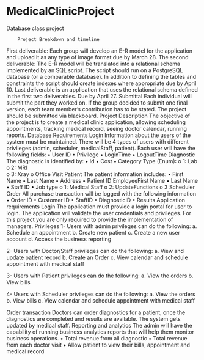 # MedicalClinicProject
Database class project

		Project Breakdown and timeline
First deliverable: Each group will develop an E-R model for the application and upload it as any type of image format due by March 28.
The second deliverable: The E-R model will be translated into a relational schema implemented by an SQL script. The script should run on a PostgreSQL database (or a comparable database). In addition to defining the tables and constraints the script should create indexes where appropriate due by April 10.
Last deliverable is an application that uses the relational schema defined in the first two deliverables. Due by April 27.
Submittal
Each individual will submit the part they worked on. If the group decided to submit one final version, each team member’s contribution has to be stated. The project should be submitted via blackboard.
Project Description
The objective of the project is to create a medical clinic application, allowing scheduling appointments, tracking medical record,  seeing doctor calendar, running reports.
Database Requirements
Login
Information about the users of the system must be maintained. There will be 4 types of users with different privileges (admin, scheduler, medicalStaff, patient). Each user will have the following fields:
•	User ID
•	Privilege 
•	LoginTime
•	LogoutTime
Diagnostic
The diagnostic is identified by:
•	Id
•	Cost
•	Category Type (Enum):
o	1: Lab
o	2: MRI		
o	3: Xray
o	Office Visit
Patient
The patient information includes:
•	First Name 
•	Last Name
•	Address
•	Patient ID
EmployeeFirst Name 
•	Last Name
•	Staff ID
•	Job type 
o	1: Medical Staff
o	2: UpdateFunctions
o	3 Scheduler
Order
All purchase transaction will be logged with the following information
•	Order ID
•	Customer ID
•	StaffID
•	DiagnosticID
•	Results
Application requirements
Login
The application must provide a login portal for user to login. The application will validate the user credentials and privileges. For this project you are only required to provide the implementation of managers.
Privileges
1-	Users with admin privileges can do the following:
a.	Schedule an appointment
b.	Create new patient
c.	Create a new user account
d.	Access the business reporting 

2-	Users with Doctor/Staff privileges can do the following:
a.	View and update patient record
b.	Create an Order
c.	View calendar and schedule appointment with medical staff

3-	Users with Patient privileges can do the following:
a.	View the orders
b.	View bills

4-	Users with Scheduler privileges can do the following:
a.	View the orders
b.	View bills
c.	View calendar and schedule appointment with medical staff


Order transaction
Doctors can order diagnostics for a patient, once the diagnostics are completed and results are available. The system gets updated by medical staff.
Reporting and analytics
The admin will have the capability of running business analytics reports that will help them monitor business operations.
•	Total revenue from all diagnostic 
•	Total revenue from each doctor visit
•	Allow patient to view their bills, appointment and medical record


